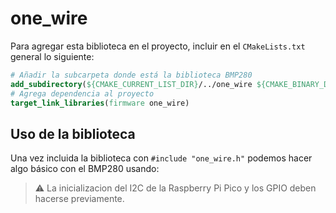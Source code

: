 # one_wire

Para agregar esta biblioteca en el proyecto, incluir en el `CMakeLists.txt` general lo siguiente:

```cmake
# Añadir la subcarpeta donde está la biblioteca BMP280
add_subdirectory(${CMAKE_CURRENT_LIST_DIR}/../one_wire ${CMAKE_BINARY_DIR}/one_wire)
# Agrega dependencia al proyecto
target_link_libraries(firmware one_wire)
```

## Uso de la biblioteca

Una vez incluida la biblioteca con `#include "one_wire.h"` podemos hacer algo básico con el BMP280 usando:


> :warning: La inicializacion del I2C de la Raspberry Pi Pico y los GPIO deben hacerse previamente.